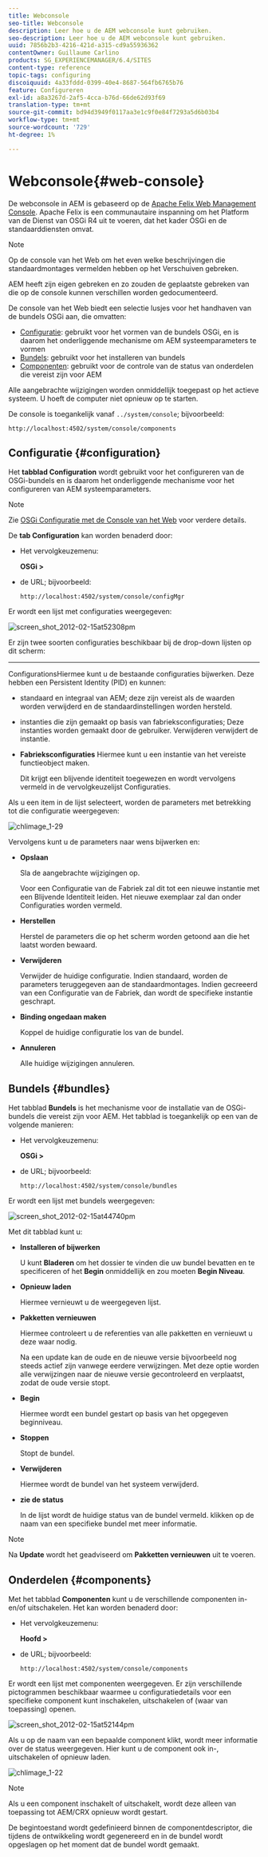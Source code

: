 ```yaml
---
title: Webconsole
seo-title: Webconsole
description: Leer hoe u de AEM webconsole kunt gebruiken.
seo-description: Leer hoe u de AEM webconsole kunt gebruiken.
uuid: 7856b2b3-4216-421d-a315-cd9a55936362
contentOwner: Guillaume Carlino
products: SG_EXPERIENCEMANAGER/6.4/SITES
content-type: reference
topic-tags: configuring
discoiquuid: 4a33fddd-0399-40e4-8687-564fb6765b76
feature: Configureren
exl-id: a8a3267d-2af5-4cca-b76d-66de62d93f69
translation-type: tm+mt
source-git-commit: bd94d3949f0117aa3e1c9f0e84f7293a5d6b03b4
workflow-type: tm+mt
source-wordcount: '729'
ht-degree: 1%

---
```


# Webconsole{#web-console}

De webconsole in AEM is gebaseerd op de [Apache Felix Web Management Console](https://felix.apache.org/documentation/subprojects/apache-felix-web-console.html). Apache Felix is een communautaire inspanning om het Platform van de Dienst van OSGi R4 uit te voeren, dat het kader OSGi en de standaarddiensten omvat.

>[!NOTE]
>
>Op de console van het Web om het even welke beschrijvingen die standaardmontages vermelden hebben op het Verschuiven gebreken.
>
>AEM heeft zijn eigen gebreken en zo zouden de geplaatste gebreken van die op de console kunnen verschillen worden gedocumenteerd.

De console van het Web biedt een selectie lusjes voor het handhaven van de bundels OSGi aan, die omvatten:

* [Configuratie](#configuration): gebruikt voor het vormen van de bundels OSGi, en is daarom het onderliggende mechanisme om AEM systeemparameters te vormen
* [Bundels](#bundles): gebruikt voor het installeren van bundels
* [Componenten](#components): gebruikt voor de controle van de status van onderdelen die vereist zijn voor AEM

Alle aangebrachte wijzigingen worden onmiddellijk toegepast op het actieve systeem. U hoeft de computer niet opnieuw op te starten.

De console is toegankelijk vanaf `../system/console`; bijvoorbeeld:

`http://localhost:4502/system/console/components`

## Configuratie {#configuration}

Het **tabblad Configuration** wordt gebruikt voor het configureren van de OSGi-bundels en is daarom het onderliggende mechanisme voor het configureren van AEM systeemparameters.

>[!NOTE]
>
>Zie [OSGi Configuratie met de Console van het Web](/help/sites-deploying/configuring-osgi.md) voor verdere details.

De **tab Configuration** kan worden benaderd door:

* Het vervolgkeuzemenu:

   **OSGi >**

* de URL; bijvoorbeeld:

   `http://localhost:4502/system/console/configMgr`

Er wordt een lijst met configuraties weergegeven:

![screen_shot_2012-02-15at52308pm](assets/screen_shot_2012-02-15at52308pm.png)

Er zijn twee soorten configuraties beschikbaar bij de drop-down lijsten op dit scherm:

* ****
ConfigurationsHiermee kunt u de bestaande configuraties bijwerken. Deze hebben een Persistent Identity (PID) en kunnen:

   * standaard en integraal van AEM; deze zijn vereist als de waarden worden verwijderd en de standaardinstellingen worden hersteld.
   * instanties die zijn gemaakt op basis van fabrieksconfiguraties; Deze instanties worden gemaakt door de gebruiker. Verwijderen verwijdert de instantie.

* **Fabrieksconfiguraties**
Hiermee kunt u een instantie van het vereiste functieobject maken.

   Dit krijgt een blijvende identiteit toegewezen en wordt vervolgens vermeld in de vervolgkeuzelijst Configuraties.

Als u een item in de lijst selecteert, worden de parameters met betrekking tot die configuratie weergegeven:

![chlimage_1-29](assets/chlimage_1-21.png)

Vervolgens kunt u de parameters naar wens bijwerken en:

* **Opslaan**

   Sla de aangebrachte wijzigingen op.

   Voor een Configuratie van de Fabriek zal dit tot een nieuwe instantie met een Blijvende Identiteit leiden. Het nieuwe exemplaar zal dan onder Configuraties worden vermeld.

* **Herstellen**

   Herstel de parameters die op het scherm worden getoond aan die het laatst worden bewaard.

* **Verwijderen**

   Verwijder de huidige configuratie. Indien standaard, worden de parameters teruggegeven aan de standaardmontages. Indien gecreeerd van een Configuratie van de Fabriek, dan wordt de specifieke instantie geschrapt.

* **Binding ongedaan maken**

   Koppel de huidige configuratie los van de bundel.

* **Annuleren**

   Alle huidige wijzigingen annuleren.

## Bundels {#bundles}

Het tabblad **Bundels** is het mechanisme voor de installatie van de OSGi-bundels die vereist zijn voor AEM. Het tabblad is toegankelijk op een van de volgende manieren:

* Het vervolgkeuzemenu:

   **OSGi >**

* de URL; bijvoorbeeld:

   `http://localhost:4502/system/console/bundles`

Er wordt een lijst met bundels weergegeven:

![screen_shot_2012-02-15at44740pm](assets/screen_shot_2012-02-15at44740pm.png)

Met dit tabblad kunt u:

* **Installeren of bijwerken**

   U kunt **Bladeren** om het dossier te vinden die uw bundel bevatten en te specificeren of het **Begin** onmiddellijk en zou moeten **Begin Niveau**.

* **Opnieuw laden**

   Hiermee vernieuwt u de weergegeven lijst.

* **Pakketten vernieuwen**

   Hiermee controleert u de referenties van alle pakketten en vernieuwt u deze waar nodig.

   Na een update kan de oude en de nieuwe versie bijvoorbeeld nog steeds actief zijn vanwege eerdere verwijzingen. Met deze optie worden alle verwijzingen naar de nieuwe versie gecontroleerd en verplaatst, zodat de oude versie stopt.

* **Begin**

   Hiermee wordt een bundel gestart op basis van het opgegeven beginniveau.

* **Stoppen**

   Stopt de bundel.

* **Verwijderen**

   Hiermee wordt de bundel van het systeem verwijderd.

* **zie de status**

   In de lijst wordt de huidige status van de bundel vermeld. klikken op de naam van een specifieke bundel met meer informatie.

>[!NOTE]
>
>Na **Update** wordt het geadviseerd om **Pakketten vernieuwen** uit te voeren.

## Onderdelen {#components}

Met het tabblad **Componenten** kunt u de verschillende componenten in- en/of uitschakelen. Het kan worden benaderd door:

* Het vervolgkeuzemenu:

   **Hoofd >**

* de URL; bijvoorbeeld:

   `http://localhost:4502/system/console/components`

Er wordt een lijst met componenten weergegeven. Er zijn verschillende pictogrammen beschikbaar waarmee u configuratiedetails voor een specifieke component kunt inschakelen, uitschakelen of (waar van toepassing) openen.

![screen_shot_2012-02-15at52144pm](assets/screen_shot_2012-02-15at52144pm.png)

Als u op de naam van een bepaalde component klikt, wordt meer informatie over de status weergegeven. Hier kunt u de component ook in-, uitschakelen of opnieuw laden.

![chlimage_1-22](assets/chlimage_1-22.png)

>[!NOTE]
>
>Als u een component inschakelt of uitschakelt, wordt deze alleen van toepassing tot AEM/CRX opnieuw wordt gestart.
>
>De begintoestand wordt gedefinieerd binnen de componentdescriptor, die tijdens de ontwikkeling wordt gegenereerd en in de bundel wordt opgeslagen op het moment dat de bundel wordt gemaakt.
